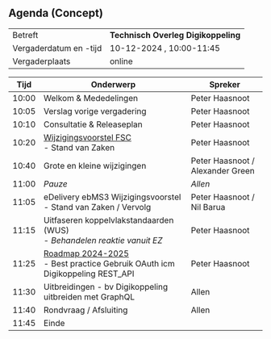 
## Agenda  (Concept)

|  |   |
|------------------------|-------------------------------------| 
| Betreft  | **Technisch Overleg Digikoppeling** |
| Vergaderdatum en -tijd | 10-12-2024 , 10:00-11:45 |
| Vergaderplaats  | online |



| Tijd | Onderwerp |Spreker|
| --- | --- | --- |  
| 10:00| Welkom & Mededelingen        |    Peter Haasnoot |
| 10:05| Verslag vorige vergadering       |    Peter Haasnoot |
| 10:10| Consultatie & Releaseplan      |    Peter Haasnoot |
| 10:20 | [Wijzigingsvoorstel FSC](https://github.com/Logius-standaarden/Digikoppeling-Koppelvlakstandaard-REST-API/issues/26) <BR>- Stand van Zaken| Peter Haasnoot | 
| 10:40| Grote en kleine wijzigingen <BR> | Peter Haasnoot / Alexander Green | 
| 11:00 | _Pauze_ | _Allen_ |
| 11:05  | eDelivery ebMS3 Wijzigingsvoorstel - Stand van Zaken / Vervolg | Peter Haasnoot / Nil Barua| 
| 11:15  | Uitfaseren koppelvlakstandaarden (WUS)<BR> - _Behandelen reaktie vanuit EZ_| Peter Haasnoot |
| 11:25 | [Roadmap 2024-2025](https://github.com/Logius-standaarden/Digikoppeling-Algemeen/blob/roadmap_2024-2026/Digikoppeling_Roadmap_2024_2025.md#tijdlijn-roadmap-digikoppeling-standaarden) <BR>- Best practice Gebruik OAuth icm Digikoppeling REST_API|Peter Haasnoot|
| 11:30 | Uitbreidingen - bv Digikoppeling uitbreiden met GraphQL   | Allen | 
| 11:40  | Rondvraag / Afsluiting | Allen | 
| 11:45 | Einde |
